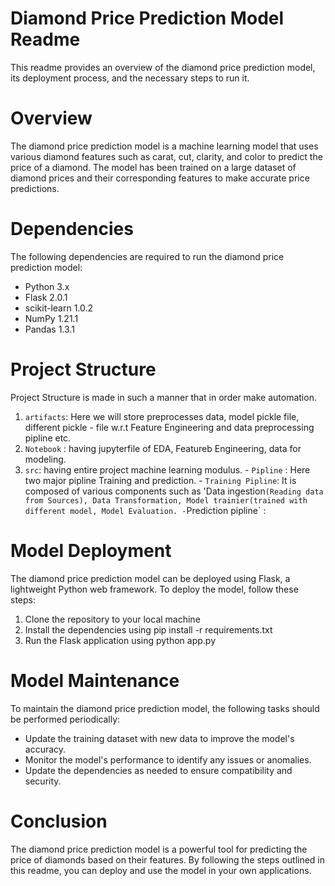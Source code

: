 # Diamond Price Prediction Model Readme
This readme provides an overview of the diamond price prediction model, its deployment process, and the necessary steps to run it.

# Overview
The diamond price prediction model is a machine learning model that uses various diamond features such as carat, cut, clarity, and color to predict the price of a diamond. The model has been trained on a large dataset of diamond prices and their corresponding features to make accurate price predictions.

# Dependencies
The following dependencies are required to run the diamond price prediction model:

- Python 3.x
- Flask 2.0.1
- scikit-learn 1.0.2
- NumPy 1.21.1
- Pandas 1.3.1

# Project Structure
Project Structure is made in such a manner that in order make automation.

1. `artifacts`: Here we will store preprocesses data, model pickle file, different pickle - file w.r.t Feature Engineering and data preprocessing pipline etc.
2. `Notebook` : having jupyterfile of EDA, Featureb Engineering, data for modeling.
3. `src`: having entire project machine learning modulus. 
           - `Pipline` : Here two major pipline Training and prediction.
         - `Training Pipline`: It is composed of various components such as 'Data ingestion` (Reading data from Sources), Data Transformation, Model trainier(trained with  different model, Model Evaluation.
         - `Prediction pipline` : 

# Model Deployment
The diamond price prediction model can be deployed using Flask, a lightweight Python web framework. To deploy the model, follow these steps:

1. Clone the repository to your local machine
2. Install the dependencies using pip install -r requirements.txt
3. Run the Flask application using python app.py


# Model Maintenance
To maintain the diamond price prediction model, the following tasks should be performed periodically:

- Update the training dataset with new data to improve the model's accuracy.
- Monitor the model's performance to identify any issues or anomalies.
- Update the dependencies as needed to ensure compatibility and security.

# Conclusion
The diamond price prediction model is a powerful tool for predicting the price of diamonds based on their features. By following the steps outlined in this readme, you can deploy and use the model in your own applications.

# 



